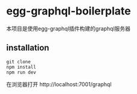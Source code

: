 # egg-graphql-boilerplate

本项目是使用egg-graphql插件构建的graphql服务器

## installation

```shell
git clone 
npm install 
npm run dev
```

在浏览器打开 http://localhost:7001/graphql

## 